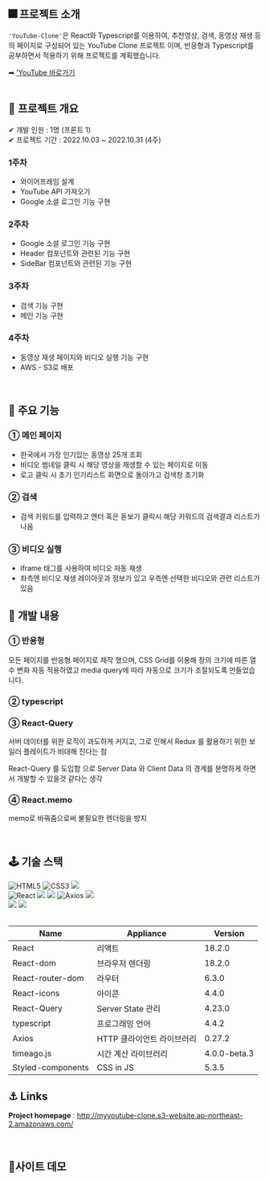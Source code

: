 ## 🎆 프로젝트 소개
`'YouTube-Clone'`은 React와 Typescript를 이용하여, 추천영상, 검색, 동영상 재생 등의 페이지로 구성되어 있는 YouTube Clone 프로젝트 이며, 반응형과 Typescript를 공부하면서 적용하기 위해 프로젝트를 계획했습니다.<br/>

➡ ['YouTube 바로가기](http://myyoutube-clone.s3-website.ap-northeast-2.amazonaws.com/)  
<br/>
## 🎨 프로젝트 개요

✔ 개발 인원 : 1명 (프론트 1)
<br/>
✔ 프로젝트 기간 : 2022.10.03 ~ 2022.10.31 (4주)

### 1주차

- 와이어프레임 설계
- YouTube API 가져오기
- Google 소셜 로그인 기능 구현 

### 2주차

- Google 소셜 로그인 기능 구현
- Header 컴포넌트와 관련된 기능 구현
- SideBar 컴포넌트와 관련된 기능 구현

### 3주차

- 검색 기능 구현
- 메인 기능 구현

### 4주차

- 동영상 재생 페이지와 비디오 실행 기능 구현
- AWS - S3로 배포

<br/>

## 🔧 주요 기능
### ① 메인 페이지

- 한국에서 가장 인기있는 동영상 25개 조회
- 비디오 썸네일 클릭 시 해당 영상을 재생할 수 있는 페이지로 이동
- 로고 클릭 시 초기 인기리스트 화면으로 돌아가고 검색창 초기화

### ② 검색

- 검색 키워드를 입력하고 엔터 혹은 돋보기 클릭시 해당 키워드의 검색결과 리스트가 나옴

### ③ 비디오 실행

- iframe 태그를 사용하여 비디오 자동 재생
- 좌측엔 비디오 재생 레이아웃과 정보가 있고 우측엔 선택한 비디오와 관련 리스트가 있음

## 🔧 개발 내용
### ① 반응형

모든 페이지를 반응형 페이지로 제작 했으며, CSS Grid를 이용해 창의 크기에 따른 열수 변화 자동 적용하였고 media query에 따라 자동으로 크기가 조절되도록 만들었습니다.

### ② typescript



### ③ React-Query

서버 데이터를 위한 로직이 과도하게 커지고, 그로 인해서 Redux 를 활용하기 위한 보일러 플레이트가 비대해 진다는 점 

React-Query 를 도입함 으로 Server Data 와 Client Data 의 경계를 분명하게 하면서 개발할 수 있을것 같다는 생각

### ④ React.memo

memo로 바꿔줌으로써 불필요한 렌더링을 방지 


<br/>

## 🕹 기술 스택
<div display=flex>
<img alt="HTML5" src ="https://img.shields.io/badge/HTML5-E34F26.svg?&style=for-the-badge&logo=HTML5&logoColor=white"/>
<img alt="CSS3" src ="https://img.shields.io/badge/CSS3-1572B6.svg?&style=for-the-badge&logo=CSS3&logoColor=white"/>
<img src="https://img.shields.io/badge/TypeScript-3178C6?style=for-the-badge&logo=TypeScript&logoColor=white">
</div>
<div display=flex>
<img alt="React" src ="https://img.shields.io/badge/React-61DAFB.svg?&style=for-the-badge&logo=React&logoColor=black"/>
<img src="https://img.shields.io/badge/React Router-CA4245?style=for-the-badge&logo=React Router&logoColor=white">
<img src="https://img.shields.io/badge/React Query-FF4154?style=for-the-badge&logo=React Query&logoColor=white">
<img alt="Axios" src ="https://img.shields.io/badge/Axios-6F02B5.svg?&style=for-the-badge&logo=Axios&logoColor=white"/>
<img src="https://img.shields.io/badge/Styled Components-F893D1?style=for-the-badge&logo=styledComponents&logoColor=white">
</div>
<div display=flex>
<img src="https://img.shields.io/badge/Github-000000?style=for-the-badge&logo=github&logoColor=white">
<img src="https://img.shields.io/badge/Amazon S3-569A31?style=for-the-badge&logo=Amazon S3&logoColor=white">

</div>

<br/>

| Name | Appliance | Version |
| --- | --- | --- |
| React | 리액트 | 18.2.0 |
| React-dom | 브라우저 렌더링 | 18.2.0 |
| React-router-dom | 라우터 | 6.3.0 |
| React-icons | 아이콘 | 4.4.0 |
| React-Query | Server State 관리 | 4.23.0 |
| typescript | 프로그래밍 언어 | 4.4.2 |
| Axios | HTTP 클라이언트 라이브러리 | 0.27.2 |
| timeago.js | 시간 계산 라이브러리 | 4.0.0-beta.3 |
| Styled-components | CSS in JS | 5.3.5 |

## ⚓️ Links
**Project homepage** : http://myyoutube-clone.s3-website.ap-northeast-2.amazonaws.com/

<br/>


## 🎥사이트 데모

